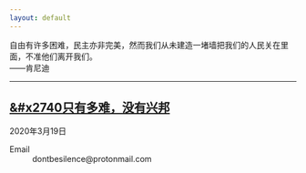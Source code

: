 ```yaml
---
layout: default
---
```

自由有许多困难，民主亦非完美，然而我们从未建造一堵墙把我们的人民关在里面，不准他们离开我们。  
——肯尼迪

* * *


## [&#x2740只有多难，没有兴邦](./page/essay-1.html)
2020年3月19日

<dl>
<dt>Email</dt>
<dd>dontbesilence@protonmail.com</dd>
</dl>
